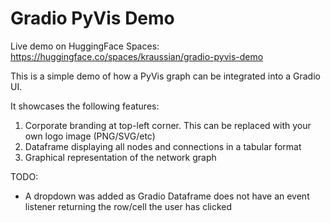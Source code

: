 # Gradio PyVis Demo

Live demo on HuggingFace Spaces: https://huggingface.co/spaces/kraussian/gradio-pyvis-demo

This is a simple demo of how a PyVis graph can be integrated into a Gradio UI.

It showcases the following features:

1) Corporate branding at top-left corner. This can be replaced with your own logo image (PNG/SVG/etc)
2) Dataframe displaying all nodes and connections in a tabular format
3) Graphical representation of the network graph

TODO:

* A dropdown was added as Gradio Dataframe does not have an event listener returning the row/cell the user has clicked
